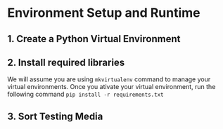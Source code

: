 # Environment Setup and Runtime

## 1. Create a Python Virtual Environment
## 2. Install required libraries
We will assume you are using `mkvirtualenv` command to manage your virtual environments. Once you ativate your virtual environment, run the following command `pip install -r requirements.txt`
## 3. Sort Testing Media
